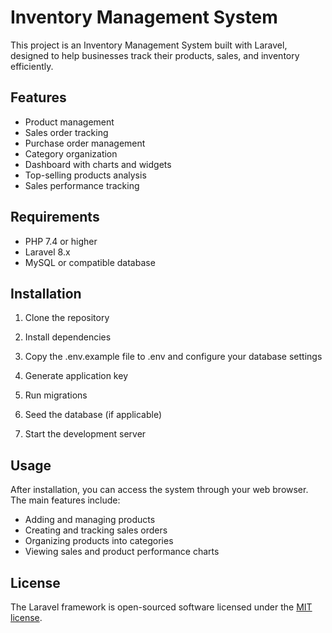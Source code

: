 # Inventory Management System

This project is an Inventory Management System built with Laravel, designed to help businesses track their products, sales, and inventory efficiently.

## Features

-   Product management
-   Sales order tracking
-   Purchase order management
-   Category organization
-   Dashboard with charts and widgets
-   Top-selling products analysis
-   Sales performance tracking

## Requirements

-   PHP 7.4 or higher
-   Laravel 8.x
-   MySQL or compatible database

## Installation

1. Clone the repository

2. Install dependencies

3. Copy the .env.example file to .env and configure your database settings

4. Generate application key

5. Run migrations

6. Seed the database (if applicable)

7. Start the development server

## Usage

After installation, you can access the system through your web browser. The main features include:

-   Adding and managing products
-   Creating and tracking sales orders
-   Organizing products into categories
-   Viewing sales and product performance charts

## License

The Laravel framework is open-sourced software licensed under the [MIT license](https://opensource.org/licenses/MIT).
